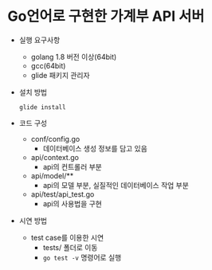 # Go언어로 구현한 가계부 API 서버

* 실행 요구사항
    * golang 1.8 버전 이상(64bit)
    * gcc(64bit)
    * glide 패키지 관리자
* 설치 방법
  
  `glide install`
  
* 코드 구성
    * conf/config.go
        * 데이터베이스 생성 정보를 담고 있음
    * api/context.go
        * api의 컨트롤러 부분
    * api/model/**
        * api의 모델 부분, 실질적인 데이터베이스 작업 부분
    * api/test/api_test.go
        * api의 사용법을 구현
* 시연 방법
    * test case를 이용한 시연
        * tests/ 폴더로 이동
        * `go test -v` 명령어로 실행


